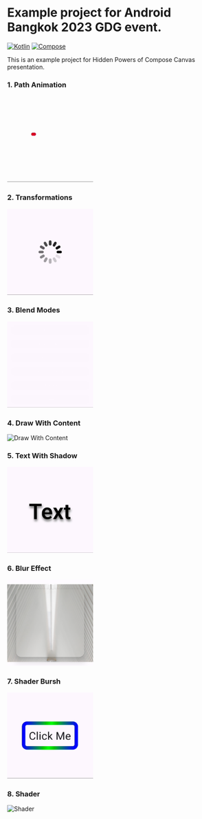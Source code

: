 # Example project for Android Bangkok 2023 GDG event.

[![Kotlin](https://img.shields.io/badge/kotlin-1.9.10-7F52FF.svg?logo=kotlin)](http://kotlinlang.org)
[![Compose](https://img.shields.io/badge/compose-1.5.1-4285F4.svg?logo=jetpack-compose)](https://developer.android.com/jetpack/compose)

This is an example project for Hidden Powers of Compose Canvas presentation. 

### 1. Path Animation
<img src="screenshots/path_animation.gif" alt="Path Animation" width="200" height="200">

### 2. Transformations
<img src="screenshots/transformations.gif" alt="Transformations" width="200" height="200">

### 3. Blend Modes
<img src="screenshots/blend_modes.gif" alt="Blend Modes" width="200" height="200">

### 4. Draw With Content
<img src="screenshots/draw_with_content.gif" alt="Draw With Content" width="200" height="200">

### 5. Text With Shadow
<img src="screenshots/text_with_shadow.gif" alt="Text With Shadow" width="200" height="200">

### 6. Blur Effect
<img src="screenshots/blur_effect.png" alt="Blur Effect" width="200" height="200">

### 7. Shader Bursh
<img src="screenshots/shader_brush.gif" alt="Shader" width="200" height="200">

### 8. Shader
<img src="screenshots/shaders.gif" alt="Shader" width="200" height="200">